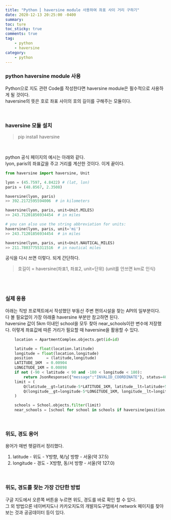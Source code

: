 ```yaml
---
title: "Python ⎜ haversine module 사용하여 좌표 사이 거리 구하기"
date: 2020-12-13 20:25:00 -0400
summary:
toc: ture
toc_sticky: true
comments: true
tag:
    - python
    - haversine
category:
    - python
---
```


### python haversine module 사용

Python으로 지도 관련 Code를 작성한다면 haversine module은 필수적으로 사용하게 될 것이다.  
haversine의 뜻은 호로 좌표 사이의 호의 길이를 구해주는 모듈이다.

<br>

### haversine 모듈 설치

> pip install haversine

<br>

python 공식 페이지의 예시는 아래와 같다.  
lyon, paris의 좌표값을 주고 거리를 계산한 것이다. 이게 끝이다.

```python
from haversine import haversine, Unit

lyon = (45.7597, 4.8422) # (lat, lon)
paris = (48.8567, 2.3508)

haversine(lyon, paris)
>> 392.2172595594006  # in kilometers

haversine(lyon, paris, unit=Unit.MILES)
>> 243.71201856934454  # in miles

# you can also use the string abbreviation for units:
haversine(lyon, paris, unit='mi')
>> 243.71201856934454  # in miles

haversine(lyon, paris, unit=Unit.NAUTICAL_MILES)
>> 211.78037755311516  # in nautical miles
```

공식을 다시 쓰면 이렇다. 되게 간단하다.

> 호길이 = haversine(좌표1, 좌표2, unit=단위) (unit를 안쓰면 km로 인식)

<br><br>

### 실제 응용

아래는 직방 프로젝트에서 작성했던 부동산 주변 편의시설을 찾는 API의 일부분이다.  
다 볼 필요없이 가장 아래줄 haversine 부분만 참고하면 된다.  
haversine 값이 5km 이내인 school을 모두 찾아 near_schools이란 변수에 저장했다.
이렇게 좌표값에 따른 거리가 필요할 때 haversine을 활용할 수 있다.

```python
    location = ApartmentComplex.objects.get(id=id)

    latitude = float(location.latitude)
    longitude = float(location.longitude)
    position      = (latitude,longitude)
    LATITUDE_1KM  = 0.00904
    LONGITUDE_1KM = 0.00898
    if not (-90 < latitude < 90 and -180 < longitude < 180):
        return JsonResponse({"message":"INVALID_COORDINATE"}, status=400)
    limit = (
        Q(latitude__gt=latitude-5*LATITUDE_1KM, latitude__lt=latitude+5*LATITUDE_1KM) &
        Q(longitude__gt=longitude-5*LONGITUDE_1KM, longitude__lt=longitude+5*LONGITUDE_1KM)
    )

    schools = School.objects.filter(limit)
    near_schools = [school for school in schools if haversine(position, (school.latitude, school.longitude)) < 5 ]
```

<br>

### 위도, 경도 용어

용어가 매번 헷갈려서 정리했다.

1. latitude - 위도 - Y방향, 북/남 방향 - 서울(약 37.5)
2. longitude - 경도 - X방향, 동/서 방향 - 서울(약 127.0)

<br>

### 위도, 경도를 찾는 가장 간단한 방법

구글 지도에서 오른쪽 버튼을 누르면 위도, 경도를 바로 확인 할 수 있다.  
그 외 방법으론 네이버지도나 카카오지도의 개발자도구탭에서 network 페이지를 찾아보는 것과 공공데이터 등이 있다.
